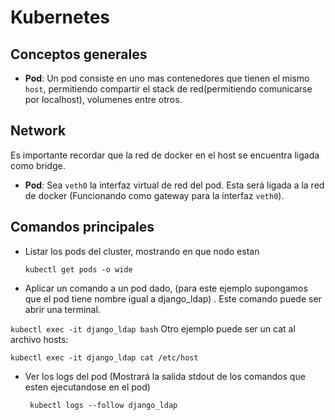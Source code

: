 # Kubernetes 

## Conceptos generales 

* **Pod**: Un pod consiste en uno mas contenedores que tienen el mismo ```host```, 
  permitiendo compartir el stack de red(permitiendo comunicarse por localhost),
  volumenes entre otros.


## Network 
Es importante recordar que la red de docker en el host se encuentra ligada como bridge.
* **Pod**: Sea ```veth0``` la interfaz virtual de red del pod. Esta será ligada a 
 la red de docker (Funcionando como gateway para la interfaz ```veth0```). 

## Comandos principales 
* Listar los pods del cluster, mostrando en que nodo estan

  ```kubectl get pods -o wide ```
* Aplicar un comando a un pod dado, (para este ejemplo supongamos que el pod tiene 
  nombre igual a django_ldap) . Este comando puede ser abrir una terminal.

 ``` kubectl exec -it django_ldap bash ```
 Otro ejemplo puede ser un cat al archivo hosts:

 ```kubectl exec -it django_ldap cat /etc/host ```
* Ver los logs del pod (Mostrará la salida stdout de los comandos que esten 
  ejecutandose en el pod)

  ``` kubectl logs --follow django_ldap```


